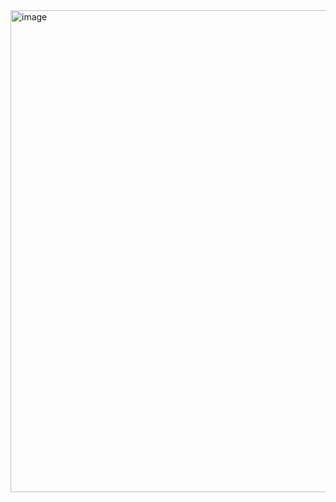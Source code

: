 <img width="1599" height="771" alt="image" src="https://github.com/user-attachments/assets/0d471823-c1ae-46da-a582-9e1e535454de" />
